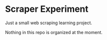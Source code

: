 # Scraper Experiment

Just a small web scraping learning project.

Nothing in this repo is organized at the moment.
